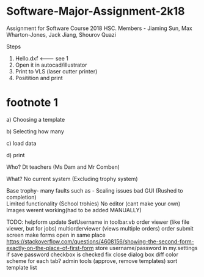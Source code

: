 # Software-Major-Assignment-2k18
Assignment for Software Course 2018 HSC. Members - Jiaming Sun, Max Wharton-Jones, Jack Jiang, Shourov Quazi

Steps
1. Hello.dxf   				<--- see 1
2. Open it in autocad/illustrator
3. Print to VLS (laser cutter printer)
4. Positition and print

# footnote 1

a) Choosing a template

b) Selecting how many

c) load data

d) print


Who?
Dt teachers (Ms Dam and Mr Comben)

What?
No current system (Excluding trophy system)

Base trophy-
many faults such as - Scaling issues
						bad GUI (Rushed to completion)						
						Limited functionality (School trohies)
						No editor (cant make your own)
						Images werent working(had to be added MANUALLY)

TODO:
helpform
update SetUsername in toolbar.vb
order viewer (like file viewer, but for jobs)
multiorderviewer (views multiple orders)
order submit screen
make forms open in same place
https://stackoverflow.com/questions/4608156/showing-the-second-form-exactly-on-the-place-of-first-form
store username/password in my.settings if save password checkbox is checked
fix close dialog box
diff color scheme for each tab?
admin tools (approve, remove templates)
sort template list
